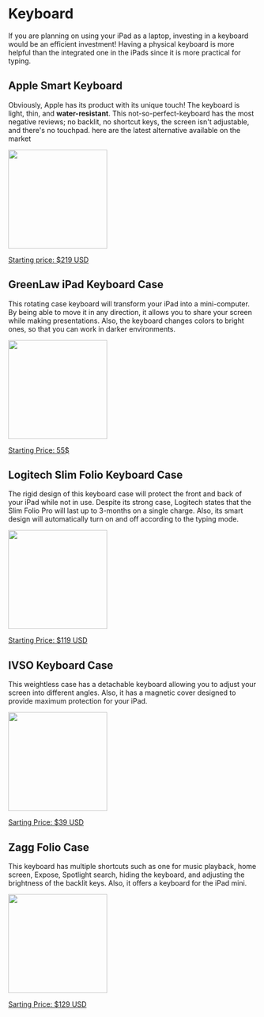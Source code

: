 # Keyboard

If you are planning on using your iPad as a laptop, investing in a keyboard would be an efficient investment! Having a physical keyboard is more helpful than the integrated one in the iPads since it is more practical for typing.

## Apple Smart Keyboard

Obviously, Apple has its product with its unique touch! The keyboard is light, thin, and **water-resistant**. This not-so-perfect-keyboard has the most negative reviews; no backlit, no shortcut keys, the screen isn't adjustable, and there's no touchpad. here are the latest alternative available on the market

<img src="https://store.storeimages.cdn-apple.com/4982/as-images.apple.com/is/MU8G2LL?wid=2000&hei=2000&fmt=jpeg&qlt=95&op_usm=0.5,0.5&.v=1540360957811" width="200">

[Starting price: $219 USD](https://www.apple.com/ca/fr/smart-keyboard/)

## GreenLaw iPad Keyboard Case

This rotating case keyboard will transform your iPad into a mini-computer. By being able to move it in any direction, it allows you to share your screen while making presentations. Also, the keyboard changes colors to bright ones, so that you can work in darker environments.

<img src="https://images-na.ssl-images-amazon.com/images/I/81Vd%2BeS8uOL._AC_SY355_.jpg" width="200">

[Starting Price: 55$](https://www.amazon.com/Keyboard-Compatible-Backlit-Wireless-Greenlaw-Rosegold/dp/B07585ZCFN)

## Logitech Slim Folio Keyboard Case

The rigid design of this keyboard case will protect the front and back of your iPad while not in use. Despite its strong case, Logitech states that the Slim Folio Pro will last up to 3-months on a single charge. Also, its smart design will automatically turn on and off according to the typing mode.

<img src="https://assets.logitech.com/assets/65827/6/slim-folio-for-ipad-air-3rd-gen.png" width="200">

[Starting Price: $119 USD](https://www.logitech.com/en-ca/product/slim-folio-ipad-keyboard-case)

## IVSO Keyboard Case

This weightless case has a detachable keyboard allowing you to adjust your screen into different angles. Also, it has a magnetic cover designed to provide maximum protection for your iPad.

<img src="https://images-na.ssl-images-amazon.com/images/I/41nnfou4cML._AC_SY400_.jpg" width="200">

[Sarting Price: $39 USD](https://www.amazon.com/IVSO-Keyboard-Wireless-Charging-Enabled/dp/B07BDJRLGB)

## Zagg Folio Case

This keyboard has multiple shortcuts such as one for music playback, home screen, Expose, Spotlight search, hiding the keyboard, and adjusting the brightness of the backlit keys. Also, it offers a keyboard for the iPad mini.

<img src="https://www.zagg.com/media/catalog/product/r/u/rugged-book-ipad-mini-1_copy.jpg?width=684&height=684&canvas=684:684&quality=70&bg-color=255,255,255&fit=bounds" width="200">

[Sarting Price: $129 USD](https://www.zagg.com/en_us/rugged-book-apple-mini-5)
